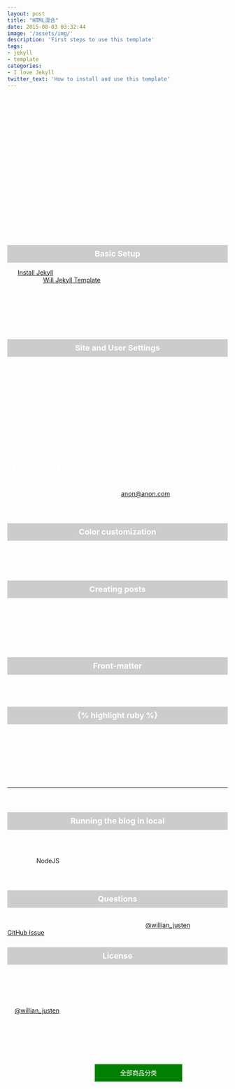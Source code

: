 ```yaml
---
layout: post
title: "HTML混合"
date: 2015-08-03 03:32:44
image: '/assets/img/'
description: 'First steps to use this template'
tags:
- jekyll 
- template 
categories:
- I love Jekyll
twitter_text: 'How to install and use this template'
---
```


This is a simple and minimalist template for Jekyll designed for developers that want to write blog posts but don't want to care about frontend stuff.

The Theme features:

- Gulp
- Stylus (Jeet, Rupture, Kouto Swiss)
- Smoothscroll
- Live Search
- Offcanvas Menu
- SVG icons
- Shell Script to create posts
- Tags page
- Series page
- About Me page
- Feed RSS
- Sitemap.xml
- Color Customization
- Info Customization

## Basic Setup

1. [Install Jekyll](http://jekyllrb.com)
2. Fork the [Will Jekyll Template](https://github.com/willianjusten/will-jekyll-template/fork)
3. Clone the repo you just forked.
4. Edit `_config.yml` to personalize your site.
5. Check out the sample posts in `_posts` to see examples for assigning categories and tags, and other YAML data.
6. Read the documentation below for further customization pointers and documentation.

## Site and User Settings

You have to fill some informations on `_config.yml` to customize your site.

{% highlight ruby %}
# Site settings
description: A blog about lorem ipsum dolor sit amet
baseurl: "" # the subpath of your site, e.g. /blog/
url: "http://localhost:3000" # the base hostname & protocol for your site 

# User settings
username: Lorem Ipsum
user_description: Anon Developer at Lorem Ipsum Dolor
user_title: Anon Developer
email: anon@anon.com
twitter_username: lorem_ipsum
github_username:  lorem_ipsum
gplus_username:  lorem_ipsum
disqus_username: lorem_ipsum
{% endhighlight %}

## Color customization

All color variables are in `src/styl/variable`. To change the main color, just set the new value at `main` assignment. Another colors are for texts and the code background color.

## Creating posts

You can use the `initpost.sh` to create your new posts. Just follow the command:

{% highlight bash %}
./initpost.sh -c Post Title
{% endhighlight %}

The new file will be created at `_posts` with this format `date-title.md`.

## Front-matter 

When you create a new post, you need to fill the post information in the front-matter, follow this example:

{% highlight ruby %}
---
layout: post
title: "How to use"
date: 2015-08-03 03:32:44
image: '/assets/img/post-image.png'
description: 'First steps to use this template'
tags:
- jekyll 
- template 
categories:
- I love Jekyll
twitter_text: 'How to install and use this template'
---
{% endhighlight %}


## Running the blog in local

In order to compile the assets and run Jekyll on local you need to follow those steps:

- Install [NodeJS](https://nodejs.org/)
- Run `npm install` 
- Run `gulp`

## Questions

Having a problem getting something to work or want to know why I setup something in a certain way? Ping me on Twitter [@willian_justen](https://twitter.com/willian_justen) or file a [GitHub Issue](https://github.com/willianjusten/will-jekyll-template/issues/new).

## License

This theme is free and open source software, distributed under the The MIT License. So feel free to use this Jekyll theme on your site without linking back to me or using a disclaimer.

If you’d like to give me credit somewhere on your blog or tweet a shout out to [@willian_justen](https://twitter.com/willian_justen), that would be pretty sweet.

<div id="div1">
	<dl>
		<dt id="dt1">全部商品分类</dt>
		<dd id="dd1">
			<h2>各地名优茶</h2>
			<ul>
				<li>
					<span>热门</span>
					<a href="#">西湖龙井</a>
					<a href="#">西湖龙井</a>
				</li>
				<li>
					<span>茗茶</span>
					<a href="#">西湖龙井</a>
					<a href="#">西湖龙井</a>
				</li>
			</ul>
			<div id="cx" class="cebian">sagdagdag</div>
		</dd>
	</dl>
</div>

<style>
*{
	margin:0; 
	padding:0;
	color:#fff;
}
#div1{
	position:relative;
	top:100px;
	left:200px;
}
ul{
	list-style:none;
}
ul li{

}
ul li a{
	text-decoration:none;
}

#dt1{
	width:200px;
	height:40px; 
	background:green; 
	text-align:center;
	line-height:40px;
}
#dd1{
	width:200px;
	height:200px;
	background:red;
	position:relative;
	display:none;
}
h2{
	font-size:18px;
	background:#ccc;
	text-align:center;
	height:40px;
	line-height:40px;
}
.cebian{
	width:300px;
	height:300px;
	background:#ddd;
	position:absolute;
	left:200px;
	top:0px;
	display:none;
}
</style>

<script>
var oDt = document.getElementById('dt1');
var oDd = document.getElementById('dd1');
var oCx = document.getElementById('cx');

oDt.onmouseover=function(){
	oDd.style.display = 'block';
};

var timeer = null;
clearTimeout(timeer);
oDt.onmouseout = function(){
	timeer = setTimeout(function(){
		oDd.style.display = 'none';
	},10);
};

oDd.onmouseover=function(){
	clearTimeout(timeer);
	this.style.display = 'block';
	oCx.style.display = 'block';
};

oDd.onmouseout=function(){
	this.style.display = 'none';
	oCx.style.display = 'none';
};

</script>



